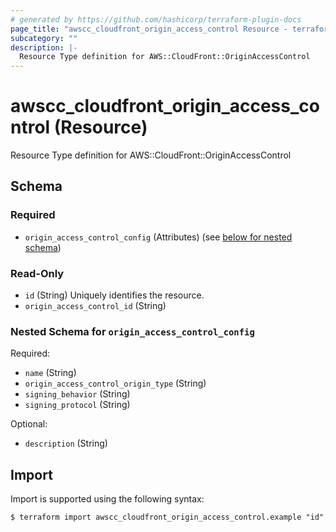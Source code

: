```yaml
---
# generated by https://github.com/hashicorp/terraform-plugin-docs
page_title: "awscc_cloudfront_origin_access_control Resource - terraform-provider-awscc"
subcategory: ""
description: |-
  Resource Type definition for AWS::CloudFront::OriginAccessControl
---
```


# awscc_cloudfront_origin_access_control (Resource)

Resource Type definition for AWS::CloudFront::OriginAccessControl



<!-- schema generated by tfplugindocs -->
## Schema

### Required

- `origin_access_control_config` (Attributes) (see [below for nested schema](#nestedatt--origin_access_control_config))

### Read-Only

- `id` (String) Uniquely identifies the resource.
- `origin_access_control_id` (String)

<a id="nestedatt--origin_access_control_config"></a>
### Nested Schema for `origin_access_control_config`

Required:

- `name` (String)
- `origin_access_control_origin_type` (String)
- `signing_behavior` (String)
- `signing_protocol` (String)

Optional:

- `description` (String)

## Import

Import is supported using the following syntax:

```shell
$ terraform import awscc_cloudfront_origin_access_control.example "id"
```
